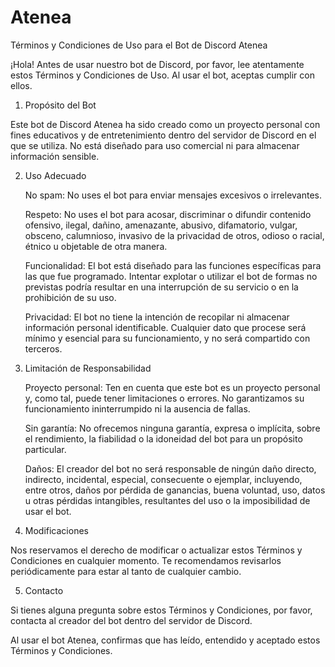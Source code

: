 # Atenea
Términos y Condiciones de Uso para el Bot de Discord Atenea

¡Hola! Antes de usar nuestro bot de Discord, por favor, lee atentamente estos Términos y Condiciones de Uso. Al usar el bot, aceptas cumplir con ellos.

1. Propósito del Bot

Este bot de Discord Atenea ha sido creado como un proyecto personal con fines educativos y de entretenimiento dentro del servidor de Discord en el que se utiliza. No está diseñado para uso comercial ni para almacenar información sensible.

2. Uso Adecuado

    No spam: No uses el bot para enviar mensajes excesivos o irrelevantes.

    Respeto: No uses el bot para acosar, discriminar o difundir contenido ofensivo, ilegal, dañino, amenazante, abusivo, difamatorio, vulgar, obsceno, calumnioso, invasivo de la privacidad de otros, odioso o racial, étnico u objetable de otra manera.

    Funcionalidad: El bot está diseñado para las funciones específicas para las que fue programado. Intentar explotar o utilizar el bot de formas no previstas podría resultar en una interrupción de su servicio o en la prohibición de su uso.

    Privacidad: El bot no tiene la intención de recopilar ni almacenar información personal identificable. Cualquier dato que procese será mínimo y esencial para su funcionamiento, y no será compartido con terceros.

3. Limitación de Responsabilidad

    Proyecto personal: Ten en cuenta que este bot es un proyecto personal y, como tal, puede tener limitaciones o errores. No garantizamos su funcionamiento ininterrumpido ni la ausencia de fallas.

    Sin garantía: No ofrecemos ninguna garantía, expresa o implícita, sobre el rendimiento, la fiabilidad o la idoneidad del bot para un propósito particular.

    Daños: El creador del bot no será responsable de ningún daño directo, indirecto, incidental, especial, consecuente o ejemplar, incluyendo, entre otros, daños por pérdida de ganancias, buena voluntad, uso, datos u otras pérdidas intangibles, resultantes del uso o la imposibilidad de usar el bot.

4. Modificaciones

Nos reservamos el derecho de modificar o actualizar estos Términos y Condiciones en cualquier momento. Te recomendamos revisarlos periódicamente para estar al tanto de cualquier cambio.

5. Contacto

Si tienes alguna pregunta sobre estos Términos y Condiciones, por favor, contacta al creador del bot dentro del servidor de Discord.

Al usar el bot Atenea, confirmas que has leído, entendido y aceptado estos Términos y Condiciones.
